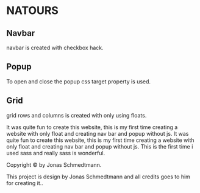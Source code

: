 <h1>NATOURS</h1>

<h2>Navbar</h2>
navbar is created with checkbox hack.

<h2>Popup</h2>
To open and close the popup css target property is used.

<h2>Grid</h2>
grid rows and columns is created with only using floats.


It was quite fun to create this website, this is my first time creating a website with only float and creating nav bar and popup without js.
It was quite fun to create this website, this is my first time creating a website with only float and creating nav bar and popup without js.
This is the first time i used sass and really sass is wonderful.

Copyright &copy; by Jonas Schmedtmann.

This project is design by Jonas Schmedtmann and all credits goes to him for creating it..
